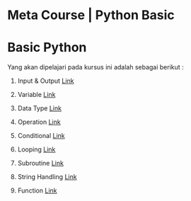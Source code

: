 <h1> Meta Course | Python Basic </h1>

# Basic Python 

Yang akan dipelajari pada kursus ini adalah sebagai berikut : 

1. Input & Output 
[Link](InputOutput.md)

2. Variable
[Link](Variable.md)

3. Data Type
[Link](DataType.md)

4. Operation
[Link](Operation.md)

5. Conditional
[Link](Conditional.md)

6. Looping
[Link](Looping.md)

7. Subroutine
[Link](Subroutine.md)

8. String Handling
[Link](StringHandling.md)

9. Function
[Link](Function.md)


